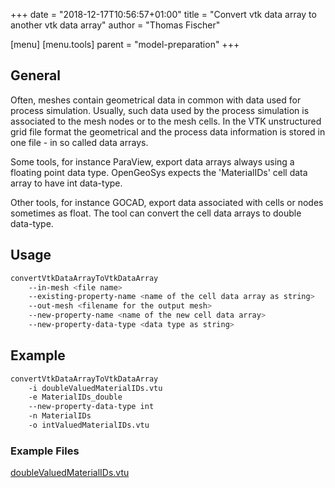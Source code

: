 +++
date = "2018-12-17T10:56:57+01:00"
title = "Convert vtk data array to another vtk data array"
author = "Thomas Fischer"

[menu]
  [menu.tools]
    parent = "model-preparation"
+++

## General

Often, meshes contain geometrical data in common with data used for process
simulation. Usually, such data used by the process simulation is associated to
the mesh nodes or to the mesh cells. In the VTK unstructured grid file format
the geometrical and the process data information is stored in one file - in so
called data arrays.

Some tools, for instance ParaView, export data arrays always using a floating
point data type. OpenGeoSys expects the 'MaterialIDs' cell data array to have
int data-type.

Other tools, for instance GOCAD, export data associated with cells or nodes
sometimes as float. The tool can convert the cell data arrays to double
data-type.

## Usage

```bash
convertVtkDataArrayToVtkDataArray
    --in-mesh <file name>
    --existing-property-name <name of the cell data array as string>
    --out-mesh <filename for the output mesh>
    --new-property-name <name of the new cell data array>
    --new-property-data-type <data type as string>
```

## Example

```bash
convertVtkDataArrayToVtkDataArray
    -i doubleValuedMaterialIDs.vtu
    -e MaterialIDs_double
    --new-property-data-type int
    -n MaterialIDs
    -o intValuedMaterialIDs.vtu
```

<div class='note'>

### Example Files

[doubleValuedMaterialIDs.vtu](../../doubleValuedMaterialIDs.vtu)
</div>

